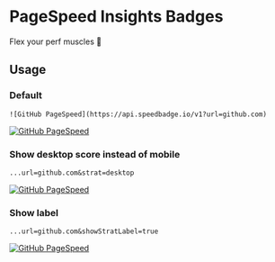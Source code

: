 # PageSpeed Insights Badges

Flex your perf muscles 💪

## Usage

### Default

`![GitHub PageSpeed](https://api.speedbadge.io/v1?url=github.com)`

[![GitHub PageSpeed](https://api.speedbadge.io/v1?url=github.com)](https://developers.google.com/speed/pagespeed/insights/?url=https%3A%2F%2Fgithub.com%2F&tab=mobile)

### Show desktop score instead of mobile

`...url=github.com&strat=desktop`

[![GitHub PageSpeed](https://api.speedbadge.io/v1?url=github.com&strat=desktop)](https://developers.google.com/speed/pagespeed/insights/?url=https%3A%2F%2Fgithub.com%2F&tab=desktop)

### Show label

`...url=github.com&showStratLabel=true`

[![GitHub PageSpeed](https://api.speedbadge.io/v1?url=github.com&showStratLabel=true)](https://developers.google.com/speed/pagespeed/insights/?url=https%3A%2F%2Fgithub.com%2F&tab=mobile)
